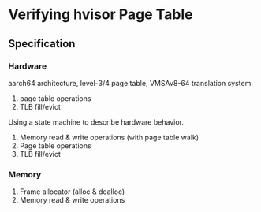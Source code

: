 # Verifying hvisor Page Table

## Specification

### Hardware

aarch64 architecture, level-3/4 page table, VMSAv8-64 translation system.

1. page table operations 
2. TLB fill/evict

Using a state machine to describe hardware behavior.

1. Memory read & write operations (with page table walk)
2. Page table operations
3. TLB fill/evict

### Memory

1. Frame allocator (alloc & dealloc)
2. Memory read & write operations 
